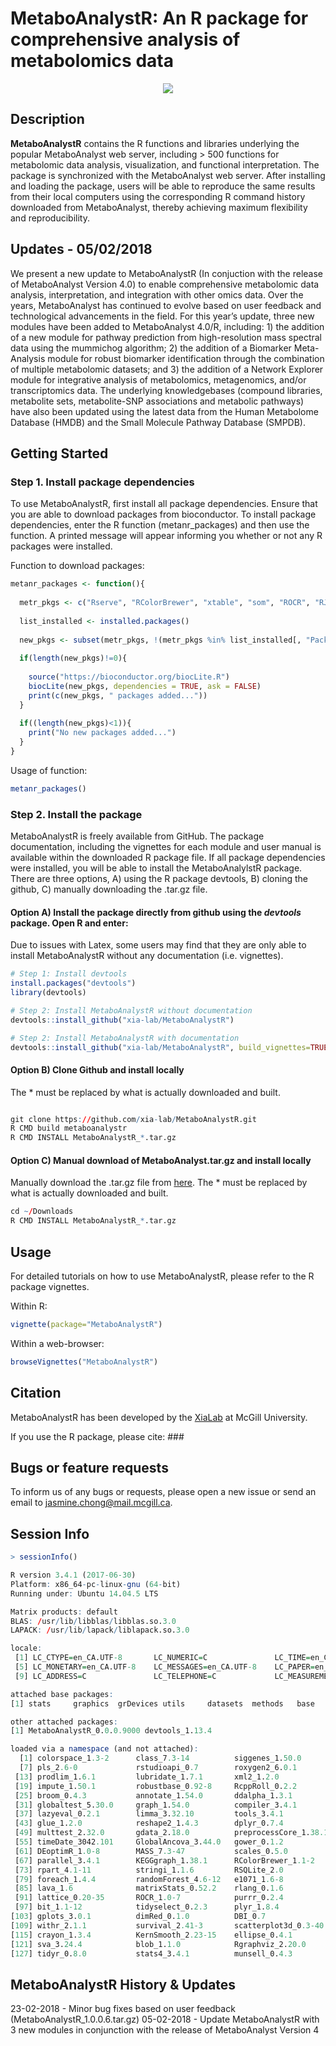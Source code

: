 # MetaboAnalystR: An R package for comprehensive analysis of metabolomics data

<p align="center">
  <img src="https://github.com/xia-lab/MetaboAnalystR/blob/master/docs/MetaboAnalystRlogo.png">
</p>

## Description 

**MetaboAnalystR** contains the R functions and libraries underlying the popular MetaboAnalyst web server, including > 500 functions for metabolomic data analysis, visualization, and functional interpretation. The package is synchronized with the MetaboAnalyst web server. After installing and loading the package, users will be able to reproduce the same results from their local computers using the corresponding R command history downloaded from MetaboAnalyst, thereby achieving maximum flexibility and reproducibility.

## Updates - 05/02/2018

We present a new update to MetaboAnalystR (In conjuction with the release of MetaboAnalyst Version 4.0) to enable comprehensive metabolomic data analysis, interpretation, and integration with other omics data. Over the years, MetaboAnalyst has continued to evolve based on user feedback and technological advancements in the field. For this year’s update, three new modules have been added to MetaboAnalyst 4.0/R, including: 1) the addition of a new module for pathway prediction from high-resolution mass spectral data using the mummichog algorithm; 2) the addition of a Biomarker Meta-Analysis module for robust biomarker identification through the combination of multiple metabolomic datasets; and 3) the addition of a Network Explorer module for integrative analysis of metabolomics, metagenomics, and/or transcriptomics data. The underlying knowledgebases (compound libraries, metabolite sets, metabolite-SNP associations and metabolic pathways) have also been updated using the latest data from the Human Metabolome Database (HMDB) and the Small Molecule Pathway Database (SMPDB).

## Getting Started

### Step 1. Install package dependencies 

To use MetaboAnalystR, first install all package dependencies. Ensure that you are able to download packages from bioconductor. To install package dependencies, enter the R function (metanr_packages) and then use the function. A printed message will appear informing you whether or not any R packages were installed. 

Function to download packages:

```R
metanr_packages <- function(){
  
  metr_pkgs <- c("Rserve", "RColorBrewer", "xtable", "som", "ROCR", "RJSONIO", "gplots", "e1071", "caTools", "igraph", "randomForest", "Cairo", "pls", "pheatmap", "lattice", "rmarkdown", "knitr", "data.table", "pROC", "Rcpp", "caret", "ellipse", "scatterplot3d", "impute", "pcaMethods", "siggenes", "globaltest", "GlobalAncova", "Rgraphviz", "KEGGgraph", "preprocessCore", "genefilter", "SSPA", "sva", "limma", "car")
  
  list_installed <- installed.packages()
  
  new_pkgs <- subset(metr_pkgs, !(metr_pkgs %in% list_installed[, "Package"]))
  
  if(length(new_pkgs)!=0){
    
    source("https://bioconductor.org/biocLite.R")
    biocLite(new_pkgs, dependencies = TRUE, ask = FALSE)
    print(c(new_pkgs, " packages added..."))
  }
  
  if((length(new_pkgs)<1)){
    print("No new packages added...")
  }
}
```
Usage of function:
```R
metanr_packages()
```

### Step 2. Install the package

MetaboAnalystR is freely available from GitHub. The package documentation, including the vignettes for each module and user manual is available within the downloaded R package file. If all package dependencies were installed, you will be able to install the MetaboAnalylstR package. There are three options, A) using the R package devtools, B) cloning the github, C) manually downloading the .tar.gz file.

#### Option A) Install the package directly from github using the *devtools* package. Open R and enter:

Due to issues with Latex, some users may find that they are only able to install MetaboAnalystR without any documentation (i.e. vignettes).  

```R
# Step 1: Install devtools
install.packages("devtools")
library(devtools)

# Step 2: Install MetaboAnalystR without documentation
devtools::install_github("xia-lab/MetaboAnalystR")

# Step 2: Install MetaboAnalystR with documentation
devtools::install_github("xia-lab/MetaboAnalystR", build_vignettes=TRUE)
```

#### Option B) Clone Github and install locally

The * must be replaced by what is actually downloaded and built.  

```R

git clone https://github.com/xia-lab/MetaboAnalystR.git
R CMD build metaboanalystr
R CMD INSTALL MetaboAnalystR_*.tar.gz

```

#### Option C) Manual download of MetaboAnalyst.tar.gz and install locally

Manually download the .tar.gz file from [here](https://github.com/jsychong/MetaboAnalystR/blob/master/MetaboAnalystR_1.0.0.6.tar.gz). The * must be replaced by what is actually downloaded and built.  

```R
cd ~/Downloads
R CMD INSTALL MetaboAnalystR_*.tar.gz

```

## Usage

For detailed tutorials on how to use MetaboAnalystR, please refer to the R package vignettes. 

Within R:
```R
vignette(package="MetaboAnalystR")
```

Within a web-browser:
```R
browseVignettes("MetaboAnalystR")
```

## Citation

MetaboAnalystR has been developed by the [XiaLab](http://www.xialab.ca/) at McGill University. 

If you use the R package, please cite: ###

## Bugs or feature requests

To inform us of any bugs or requests, please open a new issue or send an email to jasmine.chong@mail.mcgill.ca.

## Session Info

```R
> sessionInfo()

R version 3.4.1 (2017-06-30)
Platform: x86_64-pc-linux-gnu (64-bit)
Running under: Ubuntu 14.04.5 LTS

Matrix products: default
BLAS: /usr/lib/libblas/libblas.so.3.0
LAPACK: /usr/lib/lapack/liblapack.so.3.0

locale:
 [1] LC_CTYPE=en_CA.UTF-8       LC_NUMERIC=C               LC_TIME=en_CA.UTF-8        LC_COLLATE=en_CA.UTF-8    
 [5] LC_MONETARY=en_CA.UTF-8    LC_MESSAGES=en_CA.UTF-8    LC_PAPER=en_CA.UTF-8       LC_NAME=C                 
 [9] LC_ADDRESS=C               LC_TELEPHONE=C             LC_MEASUREMENT=en_CA.UTF-8 LC_IDENTIFICATION=C       

attached base packages:
[1] stats     graphics  grDevices utils     datasets  methods   base     

other attached packages:
[1] MetaboAnalystR_0.0.0.9000 devtools_1.13.4          

loaded via a namespace (and not attached):
  [1] colorspace_1.3-2      class_7.3-14          siggenes_1.50.0       rprojroot_1.3-2       qvalue_2.8.0          som_0.3-5.1          
  [7] pls_2.6-0             rstudioapi_0.7        roxygen2_6.0.1        DRR_0.0.3             bit64_0.9-7           AnnotationDbi_1.38.2 
 [13] prodlim_1.6.1         lubridate_1.7.1       xml2_1.2.0            codetools_0.2-15      splines_3.4.1         mnormt_1.5-5         
 [19] impute_1.50.1         robustbase_0.92-8     RcppRoll_0.2.2        pROC_1.10.0           Cairo_1.5-9           caret_6.0-78         
 [25] broom_0.4.3           annotate_1.54.0       ddalpha_1.3.1         kernlab_0.9-25        sfsmisc_1.1-1         pheatmap_1.0.8       
 [31] globaltest_5.30.0     graph_1.54.0          compiler_3.4.1        backports_1.1.2       assertthat_0.2.0      Matrix_1.2-12        
 [37] lazyeval_0.2.1        limma_3.32.10         tools_3.4.1           bindrcpp_0.2          igraph_1.1.2          gtable_0.2.0         
 [43] glue_1.2.0            reshape2_1.4.3        dplyr_0.7.4           Rcpp_0.12.15          Biobase_2.36.2        RJSONIO_1.3-0        
 [49] multtest_2.32.0       gdata_2.18.0          preprocessCore_1.38.1 nlme_3.1-131          iterators_1.0.9       psych_1.7.8          
 [55] timeDate_3042.101     GlobalAncova_3.44.0   gower_0.1.2           stringr_1.2.0         gtools_3.5.0          XML_3.98-1.9         
 [61] DEoptimR_1.0-8        MASS_7.3-47           scales_0.5.0          ipred_0.9-6           SSPA_2.16.0           pcaMethods_1.68.0    
 [67] parallel_3.4.1        KEGGgraph_1.38.1      RColorBrewer_1.1-2    yaml_2.1.16           memoise_1.1.0         ggplot2_2.2.1        
 [73] rpart_4.1-11          stringi_1.1.6         RSQLite_2.0           genefilter_1.58.1     desc_1.1.1            S4Vectors_0.14.7     
 [79] foreach_1.4.4         randomForest_4.6-12   e1071_1.6-8           caTools_1.17.1        BiocGenerics_0.22.1   BiocParallel_1.10.1  
 [85] lava_1.6              matrixStats_0.52.2    rlang_0.1.6           pkgconfig_2.0.1       commonmark_1.4        bitops_1.0-6         
 [91] lattice_0.20-35       ROCR_1.0-7            purrr_0.2.4           bindr_0.1             recipes_0.1.2         CVST_0.2-1           
 [97] bit_1.1-12            tidyselect_0.2.3      plyr_1.8.4            magrittr_1.5          R6_2.2.2              IRanges_2.10.5       
[103] gplots_3.0.1          dimRed_0.1.0          DBI_0.7               mgcv_1.8-22           pillar_1.1.0          foreign_0.8-69       
[109] withr_2.1.1           survival_2.41-3       scatterplot3d_0.3-40  RCurl_1.95-4.8        nnet_7.3-12           tibble_1.4.2         
[115] crayon_1.3.4          KernSmooth_2.23-15    ellipse_0.4.1         Rserve_1.7-3          grid_3.4.1            data.table_1.10.4-3  
[121] sva_3.24.4            blob_1.1.0            Rgraphviz_2.20.0      ModelMetrics_1.1.0    digest_0.6.15         xtable_1.8-2         
[127] tidyr_0.8.0           stats4_3.4.1          munsell_0.4.3 
```

## MetaboAnalystR History & Updates

23-02-2018 - Minor bug fixes based on user feedback (MetaboAnalystR_1.0.0.6.tar.gz)
05-02-2018 - Update MetaboAnalystR with 3 new modules in conjunction with the release of MetaboAnalyst Version 4
